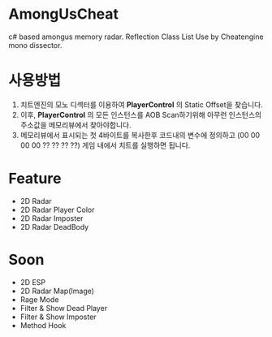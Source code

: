 # AmongUsCheat

  c# based amongus memory radar.
  Reflection Class List Use by Cheatengine mono dissector.
 
 

# 사용방법
 1. 치트엔진의 모노 디섹터를 이용하여 **PlayerControl** 의 Static Offset을 찾습니다.
 2. 이후, **PlayerControl** 의 모든 인스턴스를 AOB Scan하기위해 아무런 인스턴스의 주소값을 메모리뷰에서 찾아야합니다.
 3. 메모리뷰에서 표시되는 첫 4바이트를 복사한후 코드내의 변수에 정의하고 (00 00 00 00 ?? ?? ?? ??) 게임 내에서 치트를 실행하면 됩니다.
 
 
 # Feature
  - 2D Radar
  - 2D Radar Player Color
  - 2D Radar Imposter
  - 2D Radar DeadBody
 
 # Soon
  - 2D ESP
  - 2D Radar Map(Image)
  - Rage Mode
  - Filter & Show Dead Player
  - Filter & Show Imposter
  - Method Hook
  
  
 
